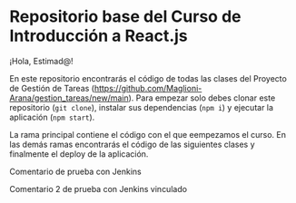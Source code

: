 # Repositorio base del Curso de Introducción a React.js

¡Hola, Estimad@!

En este repositorio encontrarás el código de todas las clases del Proyecto de Gestión de Tareas (https://github.com/Maglioni-Arana/gestion_tareas/new/main). Para empezar solo debes clonar este repositorio (`git clone`), instalar sus dependencias (`npm i`) y ejecutar la aplicación (`npm start`).

La rama principal contiene el código con el que eempezamos el curso. En las demás ramas encontrarás el código de las siguientes clases y finalmente el deploy de la aplicación.

Comentario de prueba con Jenkins

Comentario 2 de prueba con Jenkins vinculado
